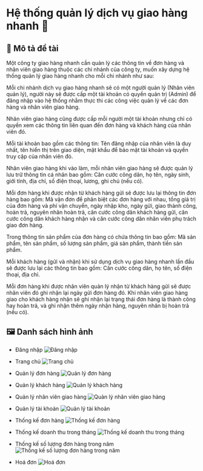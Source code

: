 # Hệ thống quản lý dịch vụ giao hàng nhanh :articulated_lorry:

## :pushpin: Mô tả đề tài
Một công ty giao hàng nhanh cần quản lý các thông tin về đơn hàng và nhân viên giao hàng thuộc các chi nhánh của công ty, muốn xây dựng hệ thống quản lý giao hàng nhanh cho mỗi chi nhánh như sau:

Mỗi chi nhánh dịch vụ giao hàng nhanh sẽ có một người quản lý (Nhân viên quản lý), người này sẽ được cấp một tài khoản có quyền quản trị (Admin) để đăng nhập vào hệ thống nhằm thực thi các công việc quản lý về các đơn hàng và nhân viên giao hàng.

Nhân viên giao hàng cũng được cấp mỗi người một tài khoản nhưng chỉ có quyền xem các thông tin liên quan đến đơn hàng và khách hàng của nhân viên đó.

Mỗi tài khoản bao gồm các thông tin: Tên đăng nhập của nhân viên là duy nhất, tên hiển thị trên giao diện, mật khẩu để bảo mật tài khoản và quyền truy cập của nhân viên đó.

Nhân viên giao hàng khi vào làm, mỗi nhân viên giao hàng sẽ được quản lý lưu trữ thông tin cá nhân bao gồm: Căn cước công dân, họ tên, ngày sinh, giới tính, địa chỉ, số điện thoại, lương, ghi chú (nếu có).

Mỗi đơn hàng khi được nhận từ khách hàng gửi sẽ được lưu lại thông tin đơn hàng bao gồm: Mã vận đơn để phân biệt các đơn hàng với nhau, tổng giá trị của đơn hàng và phí vận chuyển, ngày nhập kho, ngày gửi, giao thành công, hoàn trả, nguyên nhân hoàn trả, căn cước công dân khách hàng gửi, căn cước công dân khách hàng nhận và căn cước công dân nhân viên phụ trách giao đơn hàng.

Trong thông tin sản phẩm của đơn hàng có chứa thông tin bao gồm: Mã sản phẩm, tên sản phẩm, số lượng sản phẩm, giá sản phẩm, thành tiền sản phẩm.

Mỗi khách hàng (gửi và nhận) khi sử dụng dịch vụ giao hàng nhanh lần đầu sẽ được lưu lại các thông tin bao gồm: Căn cước công dân, họ tên, số điện thoại, địa chỉ.

Mỗi đơn hàng khi được nhân viên quản lý nhận từ khách hàng gửi sẽ được nhân viên đó ghi nhận lại ngày gửi đơn hàng đó.
Khi nhân viên giao hàng giao cho khách hàng nhận sẽ ghi nhận lại trạng thái đơn hàng là thành công hay hoàn trả, và ghi nhận thêm ngày nhận hàng, nguyên nhân bị hoàn trả (nếu có).

## :framed_picture: Danh sách hình ảnh
- Đăng nhập
![Đăng nhập](./answer/login.png)

- Trang chủ
![Trang chủ](./answer/home.png)

- Quản lý đơn hàng
![Quản lý đơn hàng](./answer/pic-1.png)

- Quản lý khách hàng
![Quản lý khách hàng](./answer/pic-2.png)

- Quản lý nhân viên giao hàng
![Quản lý nhân viên giao hàng](./answer/pic-3.png)

- Quản lý tài khoản
![Quản lý tài khoản](./answer/pic-4.png)

- Thống kế đơn hàng
![Thống kế đơn hàng](./answer/pic-5.png)

- Thống kế doanh thu trong tháng
![Thống kế doanh thu trong tháng](./answer/pic-6.png)

- Thống kế số lượng đơn hàng trong năm
![Thống kế số lượng đơn hàng trong năm](./answer/pic-7.png)

- Hoá đơn
![Hoá đơn](./answer/bill.png)